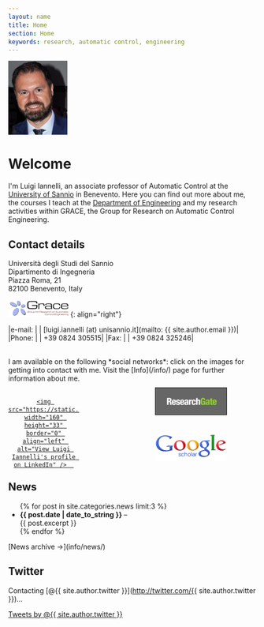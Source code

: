 ```yaml
---
layout: name
title: Home
section: Home
keywords: research, automatic control, engineering
---
```



 
<img class='inset right' src='images/iannelli2016.png' title='Luigi Iannelli' alt='Photo of Luigi Iannelli' width='120px' />


<!--   Banner cookies
<div id="cookie-notice" class="cn-top bootstrap" style="color: rgb(255, 255, 255); background-color: rgb(0, 0, 0); display: block;">
    <div class="cookie-notice-container">
      <span id="cn-notice-text"
        "La legge ci obbliga  a dirvi che il sito utilizza cookies di terze parti. Continuando con la navigazione, accetti le nostre modalità d'uso dei cookie.">
      </span>
      <a href id="cn-accept-cookie" data-cookie-set="accept" class="cn-set-cookie button bootstrap">Ok</a>
      <a href="{{ site.urlbase }}/cookies" target="_blank" id="cn-more-info" class="button bootstrap">Leggi di più</a>
    </div>
  </div>
 -->


Welcome
=======

I'm Luigi Iannelli, an associate professor of Automatic Control at the [University of Sannio][unisannio] in Benevento. Here you can find out more about me, the courses I teach at the [Department of Engineering][ding] and my research activities within GRACE, the Group for Research on Automatic Control Engineering. 

<div class="section" markdown="1">

## Contact details

Università degli Studi del Sannio  
Dipartimento di Ingegneria  
Piazza Roma, 21  
82100 Benevento, Italy  

![GRACE](images/grace.png){: align="right"}

|e-mail:	|		|	[luigi.iannelli (at) unisannio.it](mailto: {{ site.author.email }})|
|Phone:		|		|	+39 0824 305515|
|Fax:		|		|	+39 0824 325246|



<br>
I am available on the following *social networks*: click on the images for getting into contact with me. Visit the [Info](/info/) page for further information about me.

<div align="center" style="width:100%; height:170px; position:relative; top:20px;">

  <div style="position:absolute; width:144px; top:-4px; left:0px;">
  <a href="{{ site.author.linkedin }}" target="_blank">
      
    <img src="https://static.licdn.com/scds/common/u/img/webpromo/btn_myprofile_160x33.png" width="160" height="33" border="0" align="left" alt="View Luigi Iannelli's profile on LinkedIn" />  
  </a>
  </div>

<div style="position:absolute; width:144px; top:-10px; left:300px;">
    <a href="http://www.researchgate.net/profile/Luigi_Iannelli" title="ResearchGate" target="_blank"><img src="images/RG.jpg" align="right" alt="" style="width:144px;" border="1px;" /></a>
  </div>

  <div style="width:100px; position:absolute; top:60px; left:14px;">
    <!-- ResearcherID  -->
    <span id='badgeCont256415' style='width:126px'><script src='http://labs.researcherid.com/mashlets?el=badgeCont256415&mashlet=badge&showTitle=false&className=a&rid=F-3225-2010'></script>
    </span>
  </div>

  <div style="position:absolute; width:144px; top:86px; left:299px;">
    <a href="{{ site.author.scholar }}" title="Google Scholar" target="_blank"><img src="images/scholar_logo_lg_2011.gif" align="left" alt="" style="height:53px; width:144px;" /></a>
  </div>

</div>

</div>


<div class="section" markdown="1">

## News

<ul class="compact recent">
  {% for post in site.categories.news limit:3 %}
  <li>
    <b> {{ post.date | date_to_string }} </b> &ndash; 
    <!-- <a class="title" href="{{ post.url }}">{{ post.title }}</a> -->
    <br>
    {{ post.excerpt }}
  </li>
  {% endfor %}
</ul>
[News archive  &rarr;](info/news/)

</div>

<div class="section" markdown="1">

## Twitter

Contacting [@{{ site.author.twitter }}](http://twitter.com/{{ site.author.twitter }})... 

<a class="twitter-timeline" data-height="500" data-theme="light" href="https://twitter.com/{{ site.author.twitter }}?ref_src=twsrc%5Etfw">Tweets by @{{ site.author.twitter }}</a> <script async src="https://platform.twitter.com/widgets.js" charset="utf-8"></script>




[unisannio]: http://www.unisannio.it/
[ding]: http://www.ding.unisannio.it/

